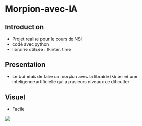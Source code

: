 # Morpion-avec-IA

## Introduction
- Projet realise pour le cours de NSI 
- codé avec python 
- librairie utilisée : tkinter, time 

## Presentation

- Le but etais de faire un morpion avec la librairie tkinter et une inteligence artificielle qui a plusieurs niveaux de dificulter 

## Visuel

- Facile

![](image/ia-facile.gif)
